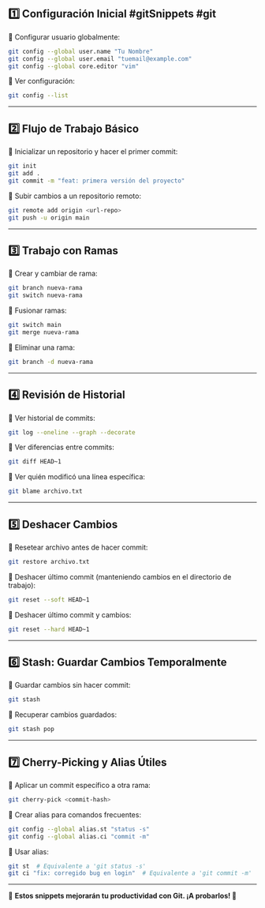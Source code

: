 
## **1️⃣ Configuración Inicial** #gitSnippets #git

📌 Configurar usuario globalmente:

```sh
git config --global user.name "Tu Nombre"
git config --global user.email "tuemail@example.com"
git config --global core.editor "vim"
```

📌 Ver configuración:

```sh
git config --list
```

---

## **2️⃣ Flujo de Trabajo Básico**

📌 Inicializar un repositorio y hacer el primer commit:

```sh
git init
git add .
git commit -m "feat: primera versión del proyecto"
```

📌 Subir cambios a un repositorio remoto:

```sh
git remote add origin <url-repo>
git push -u origin main
```

---

## **3️⃣ Trabajo con Ramas**

📌 Crear y cambiar de rama:

```sh
git branch nueva-rama
git switch nueva-rama
```

📌 Fusionar ramas:

```sh
git switch main
git merge nueva-rama
```

📌 Eliminar una rama:

```sh
git branch -d nueva-rama
```

---

## **4️⃣ Revisión de Historial**

📌 Ver historial de commits:

```sh
git log --oneline --graph --decorate
```

📌 Ver diferencias entre commits:

```sh
git diff HEAD~1
```

📌 Ver quién modificó una línea específica:

```sh
git blame archivo.txt
```

---

## **5️⃣ Deshacer Cambios**

📌 Resetear archivo antes de hacer commit:

```sh
git restore archivo.txt
```

📌 Deshacer último commit (manteniendo cambios en el directorio de trabajo):

```sh
git reset --soft HEAD~1
```

📌 Deshacer último commit y cambios:

```sh
git reset --hard HEAD~1
```

---

## **6️⃣ Stash: Guardar Cambios Temporalmente**

📌 Guardar cambios sin hacer commit:

```sh
git stash
```

📌 Recuperar cambios guardados:

```sh
git stash pop
```

---

## **7️⃣ Cherry-Picking y Alias Útiles**

📌 Aplicar un commit específico a otra rama:

```sh
git cherry-pick <commit-hash>
```

📌 Crear alias para comandos frecuentes:

```sh
git config --global alias.st "status -s"
git config --global alias.ci "commit -m"
```

📌 Usar alias:

```sh
git st  # Equivalente a 'git status -s'
git ci "fix: corregido bug en login"  # Equivalente a 'git commit -m'
```

---

📌 **Estos snippets mejorarán tu productividad con Git. ¡A probarlos! 🚀**